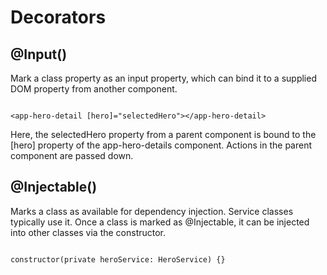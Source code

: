 # Decorators

## @Input()
Mark a class property as an input property, which can bind it to a supplied DOM property from another component.

```aidl

<app-hero-detail [hero]="selectedHero"></app-hero-detail>

```
Here, the selectedHero property from a parent component is bound to the [hero] property of the app-hero-details component. 
Actions in the parent component are passed down.

## @Injectable()
Marks a class as available for dependency injection. Service classes typically use it.
Once a class is marked as @Injectable, it can be injected into other classes via the constructor.
```aidl

constructor(private heroService: HeroService) {}

```
